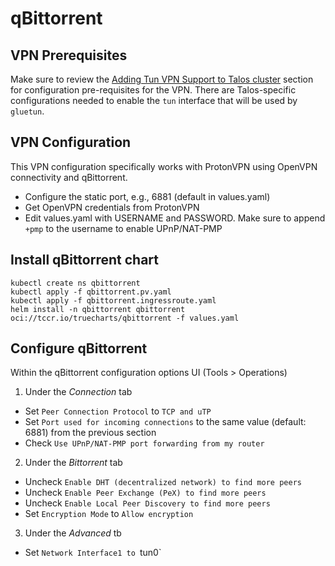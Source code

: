 # qBittorrent

## VPN Prerequisites
Make sure to review the [Adding Tun VPN Support to Talos cluster](../README.md) section for configuration pre-requisites for the VPN.  There are Talos-specific configurations needed to enable the `tun` interface that will be used by `gluetun`.

## VPN Configuration
This VPN configuration specifically works with ProtonVPN using OpenVPN connectivity and qBittorrent.
* Configure the static port, e.g., 6881 (default in values.yaml)
* Get OpenVPN credentials from ProtonVPN
* Edit values.yaml with USERNAME and PASSWORD.  Make sure to append `+pmp` to the username to enable UPnP/NAT-PMP

## Install qBittorrent chart
```
kubectl create ns qbittorrent
kubectl apply -f qbittorrent.pv.yaml
kubectl apply -f qbittorrent.ingressroute.yaml
helm install -n qbittorrent qbittorrent oci://tccr.io/truecharts/qbittorrent -f values.yaml
```

## Configure qBittorrent

Within the qBittorrent configuration options UI (Tools > Operations)
1. Under the *Connection* tab
* Set `Peer Connection Protocol` to `TCP and uTP`
* Set `Port used for incoming connections` to the same value (default: 6881) from the previous section
* Check `Use UPnP/NAT-PMP port forwarding from my router`

2. Under the *Bittorrent* tab
* Uncheck `Enable DHT (decentralized network) to find more peers`
* Uncheck `Enable Peer Exchange (PeX) to find more peers`
* Uncheck `Enable Local Peer Discovery to find more peers`
* Set `Encryption Mode` to `Allow encryption`

3. Under the *Advanced* tb
* Set `Network Interface1 to `tun0`


